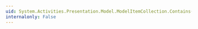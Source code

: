 ```yaml
---
uid: System.Activities.Presentation.Model.ModelItemCollection.Contains(System.Activities.Presentation.Model.ModelItem)
internalonly: False
---
```

